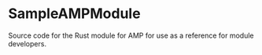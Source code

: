 # SampleAMPModule
Source code for the Rust module for AMP for use as a reference for module developers.
